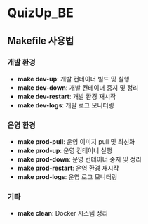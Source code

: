 # QuizUp_BE

## Makefile 사용법

### 개발 환경
- **make dev-up**: 개발 컨테이너 빌드 및 실행
- **make dev-down**: 개발 컨테이너 중지 및 정리
- **make dev-restart**: 개발 환경 재시작
- **make dev-logs**: 개발 로그 모니터링

### 운영 환경
- **make prod-pull**: 운영 이미지 pull 및 최신화
- **make prod-up**: 운영 컨테이너 실행
- **make prod-down**: 운영 컨테이너 중지 및 정리
- **make prod-restart**: 운영 환경 재시작
- **make prod-logs**: 운영 로그 모니터링

### 기타
- **make clean**: Docker 시스템 정리
